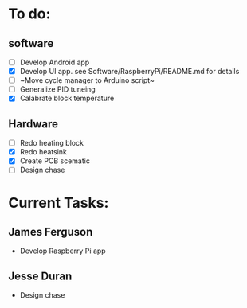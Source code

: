 # To do:
## software
- [ ] Develop Android app
- [X] Develop UI app. see Software/RaspberryPi/README.md for details
- [ ] ~Move cycle manager to Arduino script~
- [ ] Generalize PID tuneing
- [X] Calabrate block temperature
## Hardware
- [ ] Redo heating block
- [X] Redo heatsink
- [X] Create PCB scematic
- [ ] Design chase

# Current Tasks:
## James Ferguson
- Develop Raspberry Pi app

## Jesse Duran
- Design chase
